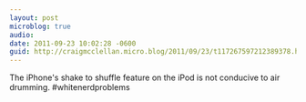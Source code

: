 ```yaml
---
layout: post
microblog: true
audio: 
date: 2011-09-23 10:02:28 -0600
guid: http://craigmcclellan.micro.blog/2011/09/23/t117267597212389378.html
---
```

The iPhone's shake to shuffle feature on the iPod is not conducive to air drumming. #whitenerdproblems
